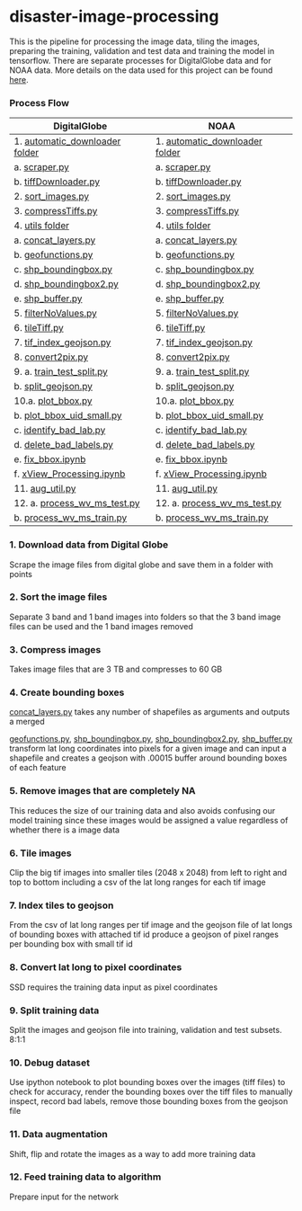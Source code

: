 # disaster-image-processing

This is the pipeline for processing the image data, tiling the images, preparing the training, validation and test data and training the model in tensorflow.  There are separate processes for DigitalGlobe data and for NOAA data.  More details on the data used for this project can be found [here](https://github.com/DDS-Lab/disaster-image-processing/blob/master/data.md). 

### Process Flow

| DigitalGlobe | NOAA |
| --------------------- | --------------------|
|1. [automatic_downloader folder](https://github.com/DDS-Lab/disaster-image-processing/tree/master/automatic-image-downloader)|1. [automatic_downloader folder](https://github.com/DDS-Lab/disaster-image-processing/tree/master/automatic-image-downloader)|
|a. [scraper.py](https://github.com/DDS-Lab/disaster-image-processing/blob/master/automatic-image-downloader/scripts/scraper.py)|a. [scraper.py](https://github.com/DDS-Lab/disaster-image-processing/blob/master/automatic-image-downloader/scripts/scraper.py)|
|b. [tiffDownloader.py](https://github.com/DDS-Lab/disaster-image-processing/blob/automatic-image-downloader/automatic-image-downloader/automatic_downloader/tiffDownloader.py)|b. [tiffDownloader.py](https://github.com/DDS-Lab/disaster-image-processing/blob/automatic-image-downloader/automatic-image-downloader/automatic_downloader/tiffDownloader.py)|
|2. [sort_images.py](https://github.com/DDS-Lab/harvey-data-processing/blob/script_cleaning/band_sorting/sort_images.py)|2. [sort_images.py](https://github.com/DDS-Lab/harvey-data-processing/blob/script_cleaning/band_sorting/sort_images.py)|
|3. [compressTiffs.py](https://github.com/DDS-Lab/disaster-image-processing/blob/master/raster-processing/raster_utilities/compressTiffs.py)|3. [compressTiffs.py](https://github.com/DDS-Lab/disaster-image-processing/blob/master/raster-processing/raster_utilities/compressTiffs.py)|
|4. [utils folder](https://github.com/DDS-Lab/disaster-image-processing/tree/master/utils)|4. [utils folder](https://github.com/DDS-Lab/disaster-image-processing/tree/master/utils)|
|a. [concat_layers.py](https://github.com/DDS-Lab/disaster-image-processing/blob/master/utils/concat_layers.py)|a. [concat_layers.py](https://github.com/DDS-Lab/disaster-image-processing/blob/master/utils/concat_layers.py)|
|b. [geofunctions.py](https://github.com/DDS-Lab/disaster-image-processing/blob/master/utils/geofunctions.py)|b. [geofunctions.py](https://github.com/DDS-Lab/disaster-image-processing/blob/master/utils/geofunctions.py)
|c. [shp_boundingbox.py](https://github.com/DDS-Lab/disaster-image-processing/blob/master/utils/shp_boundingbox.py)|c. [shp_boundingbox.py](https://github.com/DDS-Lab/disaster-image-processing/blob/master/utils/shp_boundingbox.py)|
|d. [shp_boundingbox2.py](https://github.com/DDS-Lab/disaster-image-processing/blob/master/utils/shp_boundingbox2.py)|d. [shp_boundingbox2.py](https://github.com/DDS-Lab/disaster-image-processing/blob/master/utils/shp_boundingbox2.py)|
|e. [shp_buffer.py](https://github.com/DDS-Lab/disaster-image-processing/blob/master/utils/shp_buffer.py)|e. [shp_buffer.py](https://github.com/DDS-Lab/disaster-image-processing/blob/master/utils/shp_buffer.py)|
|5. [filterNoValues.py](https://github.com/DDS-Lab/disaster-image-processing/blob/master/raster-processing/raster_sorting/filterNoValues.py)|5. [filterNoValues.py](https://github.com/DDS-Lab/disaster-image-processing/blob/master/raster-processing/raster_sorting/filterNoValues.py)|
|6. [tileTiff.py](https://github.com/DDS-Lab/hyak_files/blob/master/tileTiff.py)|6. [tileTiff.py](https://github.com/DDS-Lab/hyak_files/blob/master/tileTiff.py)|
|7. [tif_index_geojson.py](https://github.com/DDS-Lab/disaster-image-processing/blob/master/tif_index_geojson.py)|7. [tif_index_geojson.py](https://github.com/DDS-Lab/disaster-image-processing/blob/master/tif_index_geojson.py)|
|8. [convert2pix.py](https://github.com/DDS-Lab/disaster-image-processing/blob/master/utils/convert2pix.py)|8. [convert2pix.py](https://github.com/DDS-Lab/disaster-image-processing/blob/master/utils/convert2pix.py)|
|9. a. [train_test_split.py](https://github.com/DDS-Lab/harvey_data_process/blob/master/train_test_split.py)|9. a. [train_test_split.py](https://github.com/DDS-Lab/harvey_data_process/blob/master/train_test_split.py)|
|b. [split_geojson.py](https://github.com/DDS-Lab/harvey_data_process/blob/master/split_geojson.py)|b. [split_geojson.py](https://github.com/DDS-Lab/harvey_data_process/blob/master/split_geojson.py)|
|10.a. [plot_bbox.py](https://github.com/DDS-Lab/harvey_data_process/blob/master/plot_bbox.py)|10.a. [plot_bbox.py](https://github.com/DDS-Lab/harvey_data_process/blob/master/plot_bbox.py)|
|b. [plot_bbox_uid_small.py](https://github.com/DDS-Lab/harvey_data_process/blob/master/plot_bbox_uid_small.py)|b. [plot_bbox_uid_small.py](https://github.com/DDS-Lab/harvey_data_process/blob/master/plot_bbox_uid_small.py)|
|c. [identify_bad_lab.py](https://github.com/DDS-Lab/harvey_data_process/blob/master/identify_bad_labels.py)|c. [identify_bad_lab.py](https://github.com/DDS-Lab/harvey_data_process/blob/master/identify_bad_labels.py)|
|d. [delete_bad_labels.py](https://github.com/DDS-Lab/harvey_data_process/blob/master/delete_bad_labels.py)|d. [delete_bad_labels.py](https://github.com/DDS-Lab/harvey_data_process/blob/master/delete_bad_labels.py)|
|e. [fix_bbox.ipynb](https://github.com/DDS-Lab/harvey_data_process/blob/master/fix_bbox.ipynb)|e. [fix_bbox.ipynb](https://github.com/DDS-Lab/harvey_data_process/blob/master/fix_bbox.ipynb)|
|f. [xView_Processing.ipynb](https://github.com/DDS-Lab/harvey_data_process/blob/master/xView_Processing.ipynb)|f. [xView_Processing.ipynb](https://github.com/DDS-Lab/harvey_data_process/blob/master/xView_Processing.ipynb)|
|11. [aug_util.py](https://github.com/DDS-Lab/harvey_data_process/blob/master/aug_util.py)|11. [aug_util.py](https://github.com/DDS-Lab/harvey_data_process/blob/master/aug_util.py)|
|12. a. [process_wv_ms_test.py](https://github.com/DDS-Lab/harvey_data_process/blob/master/process_wv_ms_test.py)|12. a. [process_wv_ms_test.py](https://github.com/DDS-Lab/harvey_data_process/blob/master/process_wv_ms_test.py)|
|b. [process_wv_ms_train.py](https://github.com/DDS-Lab/harvey_data_process/blob/master/process_wv_ms_train.py)|b. [process_wv_ms_train.py](https://github.com/DDS-Lab/harvey_data_process/blob/master/process_wv_ms_train.py)|


### 1. Download data from Digital Globe

Scrape the image files from digital globe and save them in a folder with points

### 2. Sort the image files

Separate 3 band and 1 band images into folders so that the 3 band image files can be used and the 1 band images removed

### 3. Compress images

Takes image files that are 3 TB and compresses to 60 GB

### 4. Create bounding boxes

[concat_layers.py](https://github.com/DDS-Lab/disaster-image-processing/blob/master/utils/concat_layers.py) takes any number of shapefiles as arguments and outputs a merged

[geofunctions.py](https://github.com/DDS-Lab/disaster-image-processing/blob/master/utils/geofunctions.py), [shp_boundingbox.py](https://github.com/DDS-Lab/disaster-image-processing/blob/master/utils/shp_boundingbox.py), [shp_boundingbox2.py](https://github.com/DDS-Lab/disaster-image-processing/blob/master/utils/shp_boundingbox2.py), [shp_buffer.py](https://github.com/DDS-Lab/disaster-image-processing/blob/master/utils/shp_buffer.py) transform lat long coordinates into pixels for a given image and can input a shapefile and creates a geojson with .00015 buffer around bounding boxes of each feature

### 5. Remove images that are completely NA

This reduces the size of our training data and also avoids confusing our model training since these images would be assigned a value regardless of whether there is a image data

### 6. Tile images

Clip the big tif images into smaller tiles (2048 x 2048) from left to right and top to bottom including a csv of the lat long ranges for each tif image

### 7. Index tiles to geojson

From the csv of lat long ranges per tif image and the geojson file of lat longs of bounding boxes with attached tif id produce a geojson of pixel ranges per bounding box with small tif id

### 8. Convert lat long to pixel coordinates

SSD requires the training data input as pixel coordinates

### 9. Split training data

Split the images and geojson file into training, validation and test subsets.  8:1:1

### 10. Debug dataset

Use ipython notebook to plot bounding boxes over the images (tiff files) to check for accuracy, render the bounding boxes over the tiff files to manually inspect, record bad labels, remove those bounding boxes from the geojson file

### 11. Data augmentation

Shift, flip and rotate the images as a way to add more training data

### 12. Feed training data to algorithm
Prepare input for the network

